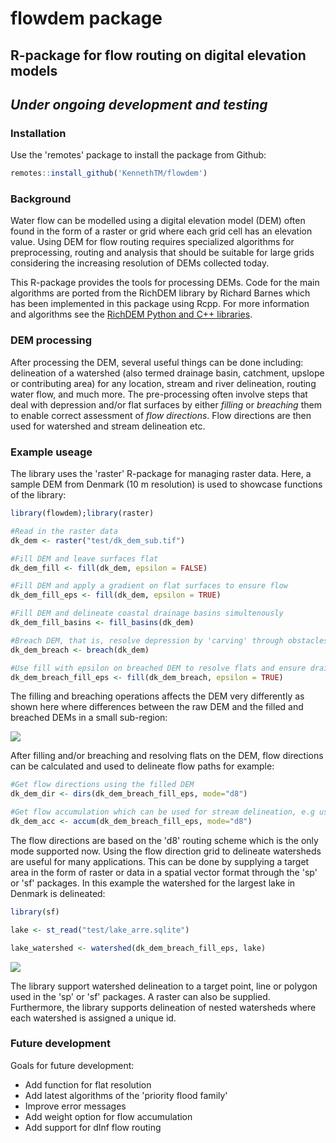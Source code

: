 # flowdem package

## R-package for flow routing on digital elevation models
## *Under ongoing development and testing*

### Installation

Use the 'remotes' package to install the package from Github:

```r
remotes::install_github('KennethTM/flowdem')
```

### Background

Water flow can be modelled using a digital elevation model (DEM) often found in the form of a raster or grid where each grid cell has an elevation value. Using DEM for flow routing requires specialized algorithms for preprocessing, routing and analysis that should be suitable for large grids considering the increasing resolution of DEMs collected today. 

This R-package provides the tools for processing DEMs. Code for the main algorithms are ported from the RichDEM library by Richard Barnes which has been implemented in this package using Rcpp. For more information and algorithms see the [RichDEM Python and C++ libraries](https://github.com/r-barnes/richdem). 

### DEM processing

After processing the DEM, several useful things can be done including: delineation of a watershed (also termed drainage basin, catchment, upslope or contributing area) for any location, stream and river delineation, routing water flow, and much more. The pre-processing often involve steps that deal with depression and/or flat surfaces by either *filling* or *breaching* them to enable correct assessment of *flow directions*. Flow directions are then used for watershed and stream delineation etc. 

### Example useage

The library uses the 'raster' R-package for managing raster data. Here, a sample DEM from Denmark (10 m resolution) is used to showcase functions of the library:

```r
library(flowdem);library(raster)

#Read in the raster data
dk_dem <- raster("test/dk_dem_sub.tif")

#Fill DEM and leave surfaces flat
dk_dem_fill <- fill(dk_dem, epsilon = FALSE)

#Fill DEM and apply a gradient on flat surfaces to ensure flow
dk_dem_fill_eps <- fill(dk_dem, epsilon = TRUE)

#Fill DEM and delineate coastal drainage basins simultenously
dk_dem_fill_basins <- fill_basins(dk_dem)

#Breach DEM, that is, resolve depression by 'carving' through obstacles
dk_dem_breach <- breach(dk_dem)

#Use fill with epsilon on breached DEM to resolve flats and ensure drainage
dk_dem_breach_fill_eps <- fill(dk_dem_breach, epsilon = TRUE)
```

The filling and breaching operations affects the DEM very differently as shown here where differences between the raw DEM and the filled and breached DEMs in a small sub-region:

![](https://github.com/KennethTM/flowdem/blob/main/test/fill_vs_breach.png)

After filling and/or breaching and resolving flats on the DEM, flow directions can be calculated and used to delineate flow paths for example:

```r
#Get flow directions using the filled DEM
dk_dem_dir <- dirs(dk_dem_breach_fill_eps, mode="d8")

#Get flow accumulation which can be used for stream delineation, e.g using a threshold (dk_dem_acc > 1000)
dk_dem_acc <- accum(dk_dem_breach_fill_eps, mode="d8")
```

The flow directions are based on the 'd8' routing scheme which is the only mode supported now. Using the flow direction grid to delineate watersheds are useful for many applications. This can be done by supplying a target area in the form of raster or data in a spatial vector format through the 'sp' or 'sf' packages. In this example the watershed for the largest lake in Denmark is delineated:

```r
library(sf)

lake <- st_read("test/lake_arre.sqlite")

lake_watershed <- watershed(dk_dem_breach_fill_eps, lake)
```

![](https://github.com/KennethTM/flowdem/blob/main/test/watershed_delin.png)

The library support watershed delineation to a target point, line or polygon used in the 'sp' or 'sf' packages. A raster can also be supplied. Furthermore, the library supports delineation of nested watersheds where each watershed is assigned a unique id.

### Future development

Goals for future development:

* Add function for flat resolution
* Add latest algorithms of the 'priority flood family'
* Improve error messages
* Add weight option for flow accumulation
* Add support for dInf flow routing
